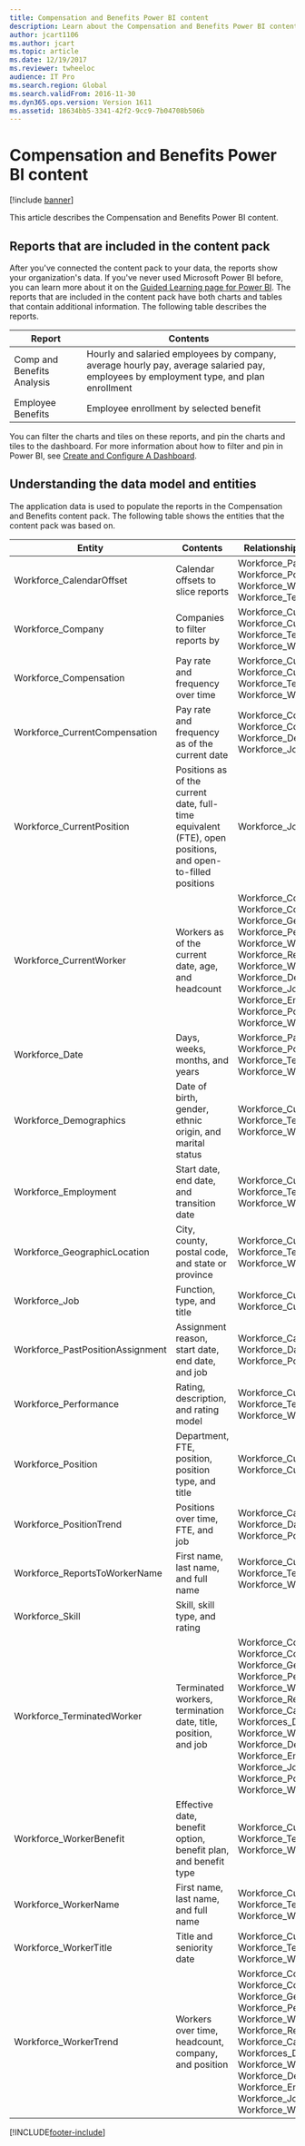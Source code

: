 ```yaml
---
title: Compensation and Benefits Power BI content
description: Learn about the Compensation and Benefits Power BI content, including a table that outlines how to understand the data model and entities.
author: jcart1106
ms.author: jcart
ms.topic: article
ms.date: 12/19/2017
ms.reviewer: twheeloc
audience: IT Pro
ms.search.region: Global
ms.search.validFrom: 2016-11-30
ms.dyn365.ops.version: Version 1611
ms.assetid: 18634bb5-3341-42f2-9cc9-7b04708b506b
---
```


# Compensation and Benefits Power BI content

[!include [banner](../includes/banner.md)]

This article describes the Compensation and Benefits Power BI content. 

## Reports that are included in the content pack
After you've connected the content pack to your data, the reports show your organization's data. If you've never used Microsoft Power BI before, you can learn more about it on the [Guided Learning page for Power BI](https://powerbi.microsoft.com/guided-learning/?WT.mc_id=PBIService_GetData). The reports that are included in the content pack have both charts and tables that contain additional information. The following table describes the reports.

| Report                     | Contents                                                                                                                              |
|----------------------------|---------------------------------------------------------------------------------------------------------------------------------------|
| Comp and Benefits Analysis | Hourly and salaried employees by company, average hourly pay, average salaried pay, employees by employment type, and plan enrollment |
| Employee Benefits          | Employee enrollment by selected benefit                                                                                               |

You can filter the charts and tiles on these reports, and pin the charts and tiles to the dashboard. For more information about how to filter and pin in Power BI, see [Create and Configure A Dashboard](https://powerbi.microsoft.com/guided-learning/powerbi-learning-4-2-create-configure-dashboards).

## Understanding the data model and entities
The application data is used to populate the reports in the Compensation and Benefits content pack. The following table shows the entities that the content pack was based on.

| Entity                            | Contents                                                                                                   | Relationships with other entities |
|-----------------------------------|------------------------------------------------------------------------------------------------------------|-----------------------------------|
| Workforce\_CalendarOffset         | Calendar offsets to slice reports                                                                          | Workforce\_PastPositionAssignment, Workforce\_PositionTrend, Workforce\_WorkerTrend, Workforce\_TerminatedWorker |
| Workforce\_Company                | Companies to filter reports by                                                                             | Workforce\_CurrentCompensation, Workforce\_CurrentWorker, Workforce\_TerminatedWorker, Workforce\_WorkerTrend |
| Workforce\_Compensation           | Pay rate and frequency over time                                                                           | Workforce\_CurrentCompensation, Workforce\_CurrentWorker, Workforce\_TerminatedWorker, Workforce\_WorkerTrend |
| Workforce\_CurrentCompensation    | Pay rate and frequency as of the current date                                                              | Workforce\_Company, Workforce\_Compensation, Workforce\_Demographics, Workforce\_Job, Workforce\_Position |
| Workforce\_CurrentPosition        | Positions as of the current date, full-time equivalent (FTE), open positions, and open-to-filled positions | Workforce\_Job, Workforce\_Position |
| Workforce\_CurrentWorker          | Workers as of the current date, age, and headcount                                                         | Workforce\_Company, Workforce\_Compensation, Workforce\_GeographicLocation, Workforce\_Performance, Workforce\_WorkerName, Workforce\_ReportsToWorkerName, Workforce\_WorkerTitle, Workforce\_Demographics, Workforce\_Job, Workforce\_Employment, Workforce\_Position, Workforce\_WorkerBenefit |
| Workforce\_Date                   | Days, weeks, months, and years                                                                             | Workforce\_PastPositionAssignment, Workforce\_PositionTrend, Workforce\_TerminatedWorker, Workforce\_WorkerTrend |
| Workforce\_Demographics           | Date of birth, gender, ethnic origin, and marital status                                                   | Workforce\_CurrentWorker, Workforce\_TerminatedWorker, Workforce\_WorkerTrend |
| Workforce\_Employment             | Start date, end date, and transition date                                                                  | Workforce\_CurrentWorker, Workforce\_TerminatedWorker, Workforce\_WorkerTrend |
| Workforce\_GeographicLocation     | City, county, postal code, and state or province                                                           | Workforce\_CurrentWorker, Workforce\_TerminatedWorker, Workforce\_WorkerTrend |
| Workforce\_Job                    | Function, type, and title                                                                                  | Workforce\_CurrentPosition, Workforce\_CurrentWorker |
| Workforce\_PastPositionAssignment | Assignment reason, start date, end date, and job                                                           | Workforce\_CalendarOffset, Workforce\_Date, Workforce\_Job, Workforce\_Position |
| Workforce\_Performance            | Rating, description, and rating model                                                                      | Workforce\_CurrentWorker, Workforce\_TerminatedWorker, Workforce\_WorkerTrend |
| Workforce\_Position               | Department, FTE, position, position type, and title                                                        | Workforce\_CurrentPosition, Workforce\_CurrentWorker |
| Workforce\_PositionTrend          | Positions over time, FTE, and job                                                                          | Workforce\_CalendarOffset, Workforce\_Date, Workforce\_Job, Workforce\_Position |
| Workforce\_ReportsToWorkerName    | First name, last name, and full name                                                                       | Workforce\_CurrentWorker, Workforce\_TerminatedWorker, Workforce\_WorkerTrend |
| Workforce\_Skill                  | Skill, skill type, and rating                                                                              | |
| Workforce\_TerminatedWorker       | Terminated workers, termination date, title, position, and job                                             | Workforce\_Company, Workforce\_Compensation, Workforce\_GeographicLocation, Workforce\_Performance, Workforce\_WorkerName, Workforce\_ReportsToWorkerName, Workforce\_CalendarOffset, Workforces\_Date, Workforce\_WorkerTitle, Workforce\_Demographics, Workforce\_Employment, Workforce\_Job, Workforce\_Position, Workforce\_WorkerBenefit |
| Workforce\_WorkerBenefit          | Effective date, benefit option, benefit plan, and benefit type                                             | Workforce\_CurrentWorker, Workforce\_TerminatedWorker, Workforce\_WorkerTrend |
| Workforce\_WorkerName             | First name, last name, and full name                                                                       | Workforce\_CurrentWorker, Workforce\_TerminatedWorker, Workforce\_WorkerTrend |
| Workforce\_WorkerTitle            | Title and seniority date                                                                                   | Workforce\_CurrentWorker, Workforce\_TerminatedWorker, Workforce\_WorkerTrend |
| Workforce\_WorkerTrend            | Workers over time, headcount, company, and position                                                        | Workforce\_Company, Workforce\_Compensation, Workforce\_GeographicLocation, Workforce\_Performance, Workforce\_WorkerName, Workforce\_ReportsToWorkerName, Workforce\_CalendarOffset, Workforces\_Date, Workforce\_WorkerTitle, Workforce\_Demographics, Workforce\_Employment, Workforce\_Job, Workforce\_WorkerBenefit |


[!INCLUDE[footer-include](../../../includes/footer-banner.md)]
